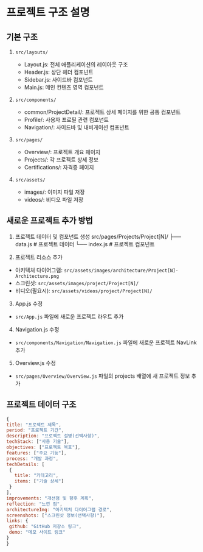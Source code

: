 # 프로젝트 구조 설명

## 기본 구조
1. `src/layouts/`
   - Layout.js: 전체 애플리케이션의 레이아웃 구조
   - Header.js: 상단 헤더 컴포넌트
   - Sidebar.js: 사이드바 컴포넌트
   - Main.js: 메인 컨텐츠 영역 컴포넌트

2. `src/components/`
   - common/ProjectDetail/: 프로젝트 상세 페이지를 위한 공통 컴포넌트
   - Profile/: 사용자 프로필 관련 컴포넌트
   - Navigation/: 사이드바 및 내비게이션 컴포넌트

3. `src/pages/`
   - Overview/: 프로젝트 개요 페이지
   - Projects/: 각 프로젝트 상세 정보
   - Certifications/: 자격증 페이지

4. `src/assets/`
   - images/: 이미지 파일 저장
   - videos/: 비디오 파일 저장

## 새로운 프로젝트 추가 방법

1. 프로젝트 데이터 및 컴포넌트 생성
src/pages/Projects/Project[N]/
├── data.js     # 프로젝트 데이터
└── index.js    # 프로젝트 컴포넌트

2. 프로젝트 리소스 추가
- 아키텍처 다이어그램: `src/assets/images/architecture/Project[N]-Architecture.png`
- 스크린샷: `src/assets/images/project/Project[N]/`
- 비디오(필요시): `src/assets/videos/project/Project[N]/`

3. App.js 수정
- `src/App.js` 파일에 새로운 프로젝트 라우트 추가

4. Navigation.js 수정
- `src/components/Navigation/Navigation.js` 파일에 새로운 프로젝트 NavLink 추가

5. Overview.js 수정
- `src/pages/Overview/Overview.js` 파일의 projects 배열에 새 프로젝트 정보 추가

## 프로젝트 데이터 구조
```javascript
{
title: "프로젝트 제목",
period: "프로젝트 기간",
description: "프로젝트 설명(선택사항)",
techStack: ["사용 기술"],
objectives: ["프로젝트 목표"],
features: ["주요 기능"],
process: "개발 과정",
techDetails: [
 {
   title: "카테고리",
   items: ["기술 상세"]
 }
],
improvements: "개선점 및 향후 계획",
reflection: "느낀 점",
architectureImg: "아키텍처 다이어그램 경로",
screenshots: ["스크린샷 정보(선택사항)"],
links: {
 github: "GitHub 저장소 링크",
 demo: "데모 사이트 링크"
}
}